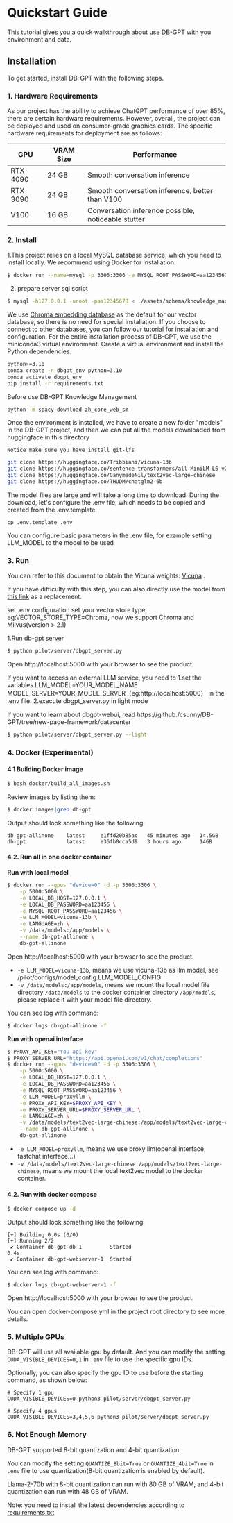 # Quickstart Guide

This tutorial gives you a quick walkthrough about use DB-GPT with you environment and data.

## Installation

To get started, install DB-GPT with the following steps.

### 1. Hardware Requirements 
As our project has the ability to achieve ChatGPT performance of over 85%, there are certain hardware requirements. However, overall, the project can be deployed and used on consumer-grade graphics cards. The specific hardware requirements for deployment are as follows:

| GPU  | VRAM Size | Performance                                 |
| --------- | --------- | ------------------------------------------- |
| RTX 4090  | 24 GB     | Smooth conversation inference        |
| RTX 3090  | 24 GB     | Smooth conversation inference, better than V100 |
| V100      | 16 GB     | Conversation inference possible, noticeable stutter |

### 2. Install

1.This project relies on a local MySQL database service, which you need to install locally. We recommend using Docker for installation.
```bash
$ docker run --name=mysql -p 3306:3306 -e MYSQL_ROOT_PASSWORD=aa12345678 -dit mysql:latest
```
2. prepare server sql script
```bash
$ mysql -h127.0.0.1 -uroot -paa12345678 < ./assets/schema/knowledge_management.sql
```

We use [Chroma embedding database](https://github.com/chroma-core/chroma) as the default for our vector database, so there is no need for special installation. If you choose to connect to other databases, you can follow our tutorial for installation and configuration. 
For the entire installation process of DB-GPT, we use the miniconda3 virtual environment. Create a virtual environment and install the Python dependencies.

```bash
python>=3.10
conda create -n dbgpt_env python=3.10
conda activate dbgpt_env
pip install -r requirements.txt
```
Before use DB-GPT Knowledge Management
```bash
python -m spacy download zh_core_web_sm

```

Once the environment is installed, we have to create a new folder "models" in the DB-GPT project, and then we can put all the models downloaded from huggingface in this directory

```{tip}
Notice make sure you have install git-lfs
```

```bash
git clone https://huggingface.co/Tribbiani/vicuna-13b 
git clone https://huggingface.co/sentence-transformers/all-MiniLM-L6-v2
git clone https://huggingface.co/GanymedeNil/text2vec-large-chinese
git clone https://huggingface.co/THUDM/chatglm2-6b
```

The model files are large and will take a long time to download. During the download, let's configure the .env file, which needs to be copied and created from the .env.template

```{tip}
cp .env.template .env
```

You can configure basic parameters in the .env file, for example setting LLM_MODEL to the model to be used

### 3. Run
You can refer to this document to obtain the Vicuna weights: [Vicuna](https://github.com/lm-sys/FastChat/blob/main/README.md#model-weights) .

If you have difficulty with this step, you can also directly use the model from [this link](https://huggingface.co/Tribbiani/vicuna-7b) as a replacement.

set .env configuration set your vector store type, eg:VECTOR_STORE_TYPE=Chroma, now we support Chroma and Milvus(version > 2.1)


1.Run db-gpt server 

```bash
$ python pilot/server/dbgpt_server.py
```
Open http://localhost:5000 with your browser to see the product.

If you want to access an external LLM service, you need to 1.set the variables LLM_MODEL=YOUR_MODEL_NAME MODEL_SERVER=YOUR_MODEL_SERVER（eg:http://localhost:5000） in the .env file.
2.execute dbgpt_server.py in light mode

If you want to learn about dbgpt-webui, read https://github./csunny/DB-GPT/tree/new-page-framework/datacenter

```bash
$ python pilot/server/dbgpt_server.py --light
```

### 4. Docker (Experimental)

#### 4.1 Building Docker image

```bash
$ bash docker/build_all_images.sh
```

Review images by listing them:

```bash
$ docker images|grep db-gpt
```

Output should look something like the following:

```
db-gpt-allinone    latest     e1ffd20b85ac   45 minutes ago   14.5GB
db-gpt             latest     e36fb0cca5d9   3 hours ago      14GB
```

#### 4.2. Run all in one docker container

**Run with local model**

```bash
$ docker run --gpus "device=0" -d -p 3306:3306 \
    -p 5000:5000 \
    -e LOCAL_DB_HOST=127.0.0.1 \
    -e LOCAL_DB_PASSWORD=aa123456 \
    -e MYSQL_ROOT_PASSWORD=aa123456 \
    -e LLM_MODEL=vicuna-13b \
    -e LANGUAGE=zh \
    -v /data/models:/app/models \
    --name db-gpt-allinone \
    db-gpt-allinone
```

Open http://localhost:5000 with your browser to see the product.


- `-e LLM_MODEL=vicuna-13b`, means we use vicuna-13b as llm model, see /pilot/configs/model_config.LLM_MODEL_CONFIG
- `-v /data/models:/app/models`, means we mount the local model file directory `/data/models` to the docker container directory `/app/models`, please replace it with your model file directory.

You can see log with command:

```bash
$ docker logs db-gpt-allinone -f
```

**Run with openai interface**

```bash
$ PROXY_API_KEY="You api key"
$ PROXY_SERVER_URL="https://api.openai.com/v1/chat/completions"
$ docker run --gpus "device=0" -d -p 3306:3306 \
    -p 5000:5000 \
    -e LOCAL_DB_HOST=127.0.0.1 \
    -e LOCAL_DB_PASSWORD=aa123456 \
    -e MYSQL_ROOT_PASSWORD=aa123456 \
    -e LLM_MODEL=proxyllm \
    -e PROXY_API_KEY=$PROXY_API_KEY \
    -e PROXY_SERVER_URL=$PROXY_SERVER_URL \
    -e LANGUAGE=zh \
    -v /data/models/text2vec-large-chinese:/app/models/text2vec-large-chinese \
    --name db-gpt-allinone \
    db-gpt-allinone
```

- `-e LLM_MODEL=proxyllm`, means we use proxy llm(openai interface, fastchat interface...)
- `-v /data/models/text2vec-large-chinese:/app/models/text2vec-large-chinese`, means we mount the local text2vec model to the docker container.

#### 4.2. Run with docker compose

```bash
$ docker compose up -d
```

Output should look something like the following:
```
[+] Building 0.0s (0/0)
[+] Running 2/2
 ✔ Container db-gpt-db-1         Started                                                                                                                                                                                          0.4s
 ✔ Container db-gpt-webserver-1  Started
```

You can see log with command:

```bash
$ docker logs db-gpt-webserver-1 -f
```

Open http://localhost:5000 with your browser to see the product.

You can open docker-compose.yml in the project root directory to see more details.


### 5. Multiple GPUs

DB-GPT will use all available gpu by default. And you can modify the setting `CUDA_VISIBLE_DEVICES=0,1` in `.env` file to use the specific gpu IDs.

Optionally, you can also specify the gpu ID to use before the starting command, as shown below:

````shell
# Specify 1 gpu
CUDA_VISIBLE_DEVICES=0 python3 pilot/server/dbgpt_server.py

# Specify 4 gpus
CUDA_VISIBLE_DEVICES=3,4,5,6 python3 pilot/server/dbgpt_server.py
````

### 6. Not Enough Memory

DB-GPT supported 8-bit quantization and 4-bit quantization.

You can modify the setting `QUANTIZE_8bit=True` or `QUANTIZE_4bit=True` in `.env` file to use quantization(8-bit quantization is enabled by default).

Llama-2-70b with 8-bit quantization can run with 80 GB of VRAM, and 4-bit quantization can run with 48 GB of VRAM.

Note: you need to install the latest dependencies according to [requirements.txt](https://github.com/eosphoros-ai/DB-GPT/blob/main/requirements.txt).